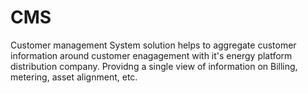 # CMS
Customer management System solution helps to aggregate customer information around customer enagagement with it's energy platform distribution company. Providng a single view of information on Billing, metering, asset alignment, etc.
